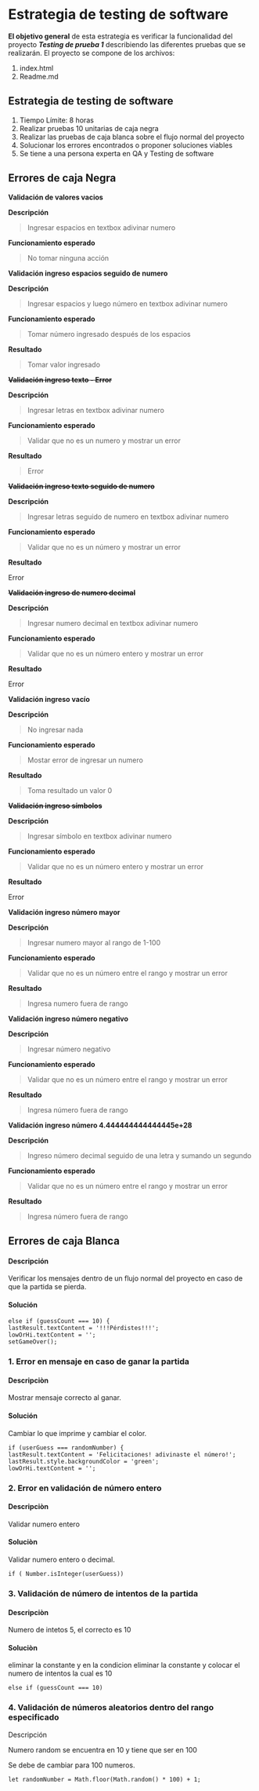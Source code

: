 # Estrategia de testing  de software
**El objetivo general** de esta estrategia es verificar la funcionalidad del proyecto ***Testing de prueba 1*** describiendo las diferentes pruebas que se realizarán. El proyecto se compone de los archivos:

 1. index.html
 2. Readme.md
## Estrategia de testing de software

 1. Tiempo Límite: 8 horas
 2. Realizar pruebas 10 unitarias de caja negra
 3. Realizar las pruebas de caja blanca sobre el flujo normal del proyecto
 4. Solucionar los errores encontrados o proponer soluciones viables
 5. Se tiene a una persona experta en QA y Testing de software

## Errores de caja Negra
**Validación de valores vacios**

**Descripción**

> Ingresar espacios en textbox adivinar numero

**Funcionamiento esperado**

> No tomar ninguna acción

**Validación ingreso espacios seguido de numero**

**Descripción**

> Ingresar espacios y luego número en textbox adivinar numero

**Funcionamiento esperado**

> Tomar número ingresado después de los espacios

**Resultado**

> Tomar valor ingresado

~~**Validación ingreso texto - Error**~~

**Descripción**

> Ingresar letras en textbox adivinar numero

**Funcionamiento esperado**

> Validar que no es un numero y mostrar un error

**Resultado**

> Error

~~**Validación ingreso texto seguido de numero**~~

**Descripción**

> Ingresar letras seguido de numero en textbox adivinar numero

**Funcionamiento esperado**

> Validar que no es un número y mostrar un error

**Resultado**

Error

~~**Validación ingreso de numero decimal**~~

**Descripción**

> Ingresar numero decimal en textbox adivinar numero

**Funcionamiento esperado**

> Validar que no es un número entero y mostrar un error

**Resultado**

Error

**Validación ingreso vacío**

**Descripción**

> No ingresar nada

**Funcionamiento esperado**

> Mostar error de ingresar un numero

**Resultado**

> Toma resultado un valor 0

~~**Validación ingreso símbolos**~~

**Descripción**

> Ingresar símbolo en textbox adivinar numero

**Funcionamiento esperado**

> Validar que no es un número entero y mostrar un error

**Resultado**

Error

**Validación ingreso número mayor**

**Descripción**

> Ingresar numero mayor al rango de 1-100

**Funcionamiento esperado**
> Validar que no es un número entre el rango y mostrar un error

**Resultado**

> Ingresa numero fuera de rango

**Validación ingreso número negativo**

**Descripción**

> Ingresar número negativo

**Funcionamiento esperado**
> Validar que no es un número entre el rango y mostrar un error

**Resultado**

> Ingresa número fuera de rango

**Validación ingreso número 4.444444444444445e+28**

**Descripción**

> Ingreso número decimal seguido de una letra y sumando un segundo

**Funcionamiento esperado**
> Validar que no es un número entre el rango y mostrar un error

**Resultado**

> Ingresa número fuera de rango

##   Errores de caja Blanca
####  Descripción
Verificar los mensajes dentro de un flujo normal del proyecto en caso de que la partida se pierda.
#### Solución

    else if (guessCount === 10) {
    lastResult.textContent = '!!!Pérdistes!!!';
    lowOrHi.textContent = '';
    setGameOver();
    
### 1.  Error en mensaje en caso de ganar la partida
#### Descripciòn

Mostrar mensaje correcto al ganar.

#### Solución
Cambiar lo que imprime y cambiar el color.

    if (userGuess === randomNumber) {
    lastResult.textContent = 'Felicitaciones! adivinaste el número!';
    lastResult.style.backgroundColor = 'green';
    lowOrHi.textContent = '';

### 2. Error en validación de número entero

#### Descripciòn

Validar numero entero

#### Soluciòn

Validar numero entero o decimal.

    if ( Number.isInteger(userGuess))


### 3. Validación de número de intentos de la partida

#### Descripciòn

Numero de intetos 5, el correcto es 10

#### Soluciòn

eliminar la constante y en la condicion eliminar la constante y colocar el numero de intentos la cual es 10

    else if (guessCount === 10)


### 4. Validación de números aleatorios dentro del rango especificado

Descripción

Numero random se encuentra en 10 y tiene que ser en 100

Se debe de cambiar para 100 numeros.

    let randomNumber = Math.floor(Math.random() * 100) + 1;





          

